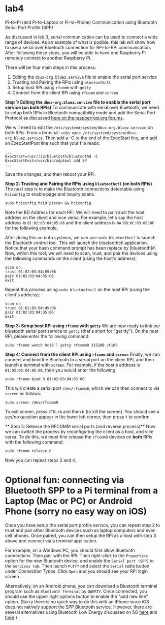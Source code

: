 # lab4
Pi-to-Pi (and Pi-to-Laptop or Pi-to-Phone) Communication using Bluetooth Serial Port Profile (SPP)

As discussed in lab 3, serial communication can be used to connect a wide range of devices. As an example of what is posible, this lab will show how to use a serial over Bluetooth connection for RPi-to-RPi communication. After following these steps, you will be able to have one Raspberry Pi remotely connect to another Raspberry Pi.

There will be four main steps in this process: 
1. Editing the `dbus-org.bluez.servive` file to enable the serial port service
2. Trusting and Pairing the RPis using `bluetoothctl`
3. Setup host RPi using `rfcomm` with `getty`
4. Connect from the client RPi using `rfcomm` and `screen`

**Step 1: Editing the `dbus-org.bluez.servive` file to enable the serial port service (on both RPis)**
To communicate with serial over Bluetooth, we need to setup both RPis in Bluetooth compatibility mode and add the Serial Port Protocol as discussed [here on the raspberrypi.org forums](https://www.raspberrypi.org/forums/viewtopic.php?p=919420#p919420).

We will need to edit the `/etc/systemd/system/dbus-org.bluez.service` on both RPis. From a terminal: `sudo nano /etc/systemd/system/dbus-org.bluez.service`. Then add a -C to the end of the ExecStart line, and add an ExecStartPost line such that your file reads:
```
...
ExecStart=/usr/lib/bluetooth/bluetoothd -C
ExecStartPost=/usr/bin/sdptool add SP
...
```
Save the changes, and then reboot your RPi.

**Step 2:  Trusting and Pairing the RPis using `bluetoothctl` (on both RPis)**
The next step is to make the Bluetooth connections detectable using `hciconfig` to enable page and inquiry scans. 
```
sudo hciconfig hci0 piscan && hciconfig
```
Note the BD Address for each RPi. We will need to pair/trust the host address on the client and vice versa. For example, let's say the host address is `01:02:03:04:05:06` and the client address is `0A:0B:0C:0D:0E:0F` for the following example.

After doing this on both systems, we can use `sudo bluetoothctl` to launch the Bluetooth control tool. This will launch the bluetoothctl application. Notice that your bash command prompt has been replace by [bluetooth]#. Now, within this tool, we will need to scan, trust, and pair the devices using the following commands on the client (using the host's address):
```
scan on
trust 01:02:03:04:05:06
pair 01:02:03:04:05:06
exit
```

Repeat this process using `sudo bluetoothctl` on the host RPi (using the client's address):
```
scan on
trust 01:02:03:04:05:06
pair 01:02:03:04:05:06
exit
```

**Step 3: Setup host RPi using `rfcomm` with `getty`**
We are now ready to link our bluetooth serial port service to `getty` (that's short for "get tty"). On the host RPi, please enter the following command:
```
sudo rfcomm watch hci0 l getty rfcomm0 115200 vt100
```

**Step 4: Connect from the client RPi using `rfcomm` and `screen`**
Finally, we can connect and bind the Bluetooth to a serial port on the client RPI, and then launch a terminal with `screen`.  For example, if the host's address is `01:02:03:04:05:06`, then you would enter the following
```
sudo rfcomm bind 0 01:02:03:04:05:06
```
This will create a serial port `/dev/rfcomm0`, which we can then connect to via `screen` as follows:
```
sudo screen /dev/rfcomm0
```
To exit screen, press `CTRL+A` and then `K` (to kill the screen). You should see a yes/no question appear in the lower left corner, then press `Y` to confirm.

** Step 5: Release the RFCOMM serial ports (and reverse process)**
Now we can switch the process by reconfiguring the client as a host, and vice versa. To do this, we must first release the `rfcomm0` devices on **both** RPis with the following command:
```
sudo rfcomm release 0
```
Now you can repeat steps 3 and 4.

# Optional fun: connecting via Bluetooth SPP to a Pi terminal from a Laptop (Mac or PC) or Android Phone (sorry no easy way on iOS)

Once you have setup the serial port profile service, you can repeat step 2 to trust and pair other Bluetooth devices such as laptop computers and even cell phones. Once paired, you can then setup the RPi as a host with step 3 above and connect via a terminal application. 

For example, on a Windows PC, you should first allow Bluetooth connections. Then pair with the RPi. Then right-click to the `Properties` option for the new Bluetooth device, and enable the `Serial port (SPP)` in the `Services tab`. Then launch `PuTTY` and select the `Serial` radio button under *Connection Types*. Click `Open` and you should see your RPi login screen.

Alternatively, on an Android phone, you can download a Bluetooth terminal program such as `Bluetooth Terminal` by `QWERTY`. Once connected, you should use the upper right options button to enable the "add new line" option. (Sorry there is no quick way to do this with an iPhone since iOS does not natively support the SPP Bluetooth service. However, there are several alternatives using Bluetooth Low Energy discussed on SO [here](http://stackoverflow.com/questions/17794469/is-serial-port-profile-spp-supported-on-ios-7-over-bluetooth-low-energy-v4-0) and [here](http://stackoverflow.com/a/30600034/6816646).)


